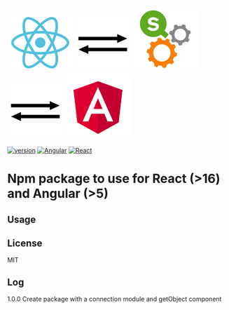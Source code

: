 ![React](/assets/react_s.png?raw=true "React")
![Arrows](/assets/if_arrow_7_393270.png?raw=true "Arrows")
![Qlik Sense](/assets/QS_Engine_s.jpg?raw=true "Qlik Sense")
![Arrows](/assets/if_arrow_7_393270.png?raw=true "Arrows")
![Angular](/assets/angular.png?raw=true "Angular")

[![version](http://img.shields.io/badge/version-1.0.0-brightgreen.svg?style=plastic)]()
[![Angular](http://img.shields.io/badge/Angular-5.1.0-brightgreen.svg?style=plastic)]()
[![React](http://img.shields.io/badge/React-16.2-brightgreen.svg?style=plastic)]()

# Npm package to use for React (>16) and Angular (>5)


## Usage


## License

MIT


## Log

1.0.0 Create package with a connection module and getObject component

